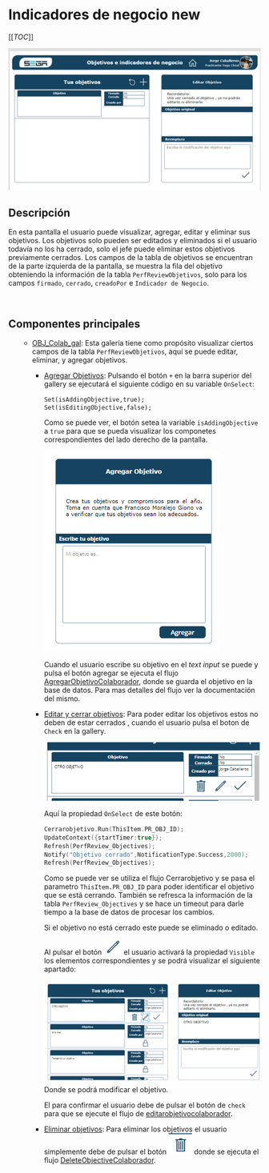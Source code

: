 # Indicadores de negocio new

[[_TOC_]]

![indicadoresdenegociooverview](../screenshots/Indicadores%20de%20negocio/Indicadores%20de%20negocio%20overview.png)

## Descripción 

En esta pantalla el usuario puede visualizar, agregar, editar y eliminar sus objetivos. Los objetivos solo pueden ser editados y eliminados si el usuario todavía no los ha cerrado, solo el jefe puede eliminar estos objetivos previamente cerrados. Los campos de la tabla de objetivos se encuentran de la parte izquierda de la pantalla, se muestra la fila del objetivo obteniendo la información de la tabla `PerfReviewObjetivos`, solo para los campos `firmado`, `cerrado`, `creadoPor` e `Indicador de Negocio`. 

<br>

## Componentes principales

<ul>

- <u>OBJ_Colab_gal</u>: Esta galería tiene como propósito visualizar ciertos campos de la tabla `PerfReviewObjetivos`, aquí se puede editar, eliminar, y agregar objetivos. 
    * <u>Agregar Objetivos</u>: Pulsando el botón `+` en la barra superior del gallery se ejecutará el siguiente código en su variable `OnSelect`:
        ```
        Set(isAddingObjective,true);
        Set(isEditingObjective,false);
        ```
        Como se puede ver, el botón setea la variable `isAddingObjective` a `true` para que se pueda visualizar los componetes correspondientes del lado derecho de la pantalla.

        ![verAddingObj](../screenshots/Indicadores%20de%20negocio/Adding-objective.png)

        Cuando el usuario escribe su objetivo en el _text input_ se puede y pulsa el botón agregar se ejecuta el flujo [AgregarObjetivoColaborador](../docs/FLujos/AgregarObjetivoColaborador.md), donde se guarda el objetivo en la base de datos. Para mas detalles del flujo ver la documentación del mismo.
    
    * <u>Editar y cerrar objetivos</u>: 
        Para poder editar los objetivos estos no deben de estar cerrados , cuando el usuario pulsa el boton de `Check` en la gallery.
        
        ![botoncheck](../screenshots/Indicadores%20de%20negocio/btncheck.png)

        Aquí la propiedad `OnSelect` de este botón:
        ```cpp
        Cerrarobjetivo.Run(ThisItem.PR_OBJ_ID);
        UpdateContext({startTimer:true});
        Refresh(PerfReview_Objectives);
        Notify("Objetivo cerrado",NotificationType.Success,2000);
        Refresh(PerfReview_Objectives);
        ```

        Como se puede ver se utiliza el flujo Cerrarobjetivo y se pasa el parametro `ThisItem.PR_OBJ_ID` para poder identificar el objetivo que se está cerrando. También se refresca la información de la tabla `PerfReview_Objectives` y se hace un timeout para darle tiempo a la base de datos de procesar los cambios.

        Si el objetivo no está cerrado este puede se eliminado o editado.

        Al pulsar el botón   ![edit](../screenshots/Indicadores%20de%20negocio/edit.png) el usuario activará la propiedad `Visible` los elementos correspondientes y se podrá visualizar el siguiente apartado:

        ![edit-shows](../screenshots/Indicadores%20de%20negocio/Editshow.png)
        Donde se podrá modificar el objetivo.

        El para confirmar el usuario debe de pulsar el botón de `check` para que se ejecute el flujo de [editarobjetivocolaborador](../docs/FLujos/EditarObjetivocolaborador.md).

    * <u>Eliminar objetivos</u>: 
    Para eliminar los objetivos el usuario simplemente debe de pulsar el botón ![eliminarobjetivos](../screenshots/Indicadores%20de%20negocio/eliminarvalores.png) donde se ejecuta el flujo [DeleteObjectiveColaborador](./FLujos/DeleteObjectiveColaborador.md). 




</ul>
